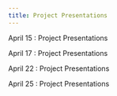```yaml
---
title: Project Presentations
---
```


April 15
: Project Presentations

April 17
: Project Presentations

April 22
: Project Presentations

April 25
: Project Presentations
